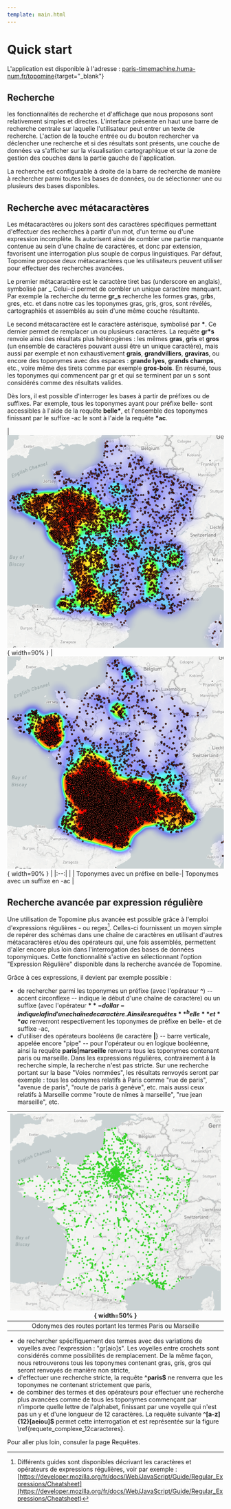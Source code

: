 ```yaml
---
template: main.html
---
```


# Quick start

L'application est disponible à l'adresse : [paris-timemachine.huma-num.fr/topomine](https://paris-timemachine.huma-num.fr/topomine/){target="_blank"}

<!-- ## Documentation actuelle -->

<!-- * `Documentation PTM` - [https://paris-timemachine.huma-num.fr/docs/topomine/](https://paris-timemachine.huma-num.fr/docs/topomine/){target="_blank"} -->

## Recherche

les fonctionnalités de recherche et d'affichage que nous proposons sont relativement simples et directes. L'interface présente en haut une barre de recherche centrale sur laquelle l'utilisateur peut entrer un texte de recherche. L'action de la touche entrée ou du bouton rechercher va déclencher une recherche et si des résultats sont présents, une couche de données va s'afficher sur la visualisation cartographique et sur la zone de gestion des couches dans la partie gauche de l'application.

La recherche est configurable à droite de la barre de recherche de manière à rechercher parmi toutes les bases de données, ou de sélectionner une ou plusieurs des bases disponibles.

## Recherche avec métacaractères

Les métacaractères ou jokers sont des caractères spécifiques permettant d'effectuer des recherches à partir d'un mot, d'un terme ou d'une expression incomplète. Ils autorisent ainsi de combler une partie manquante contenue au sein d'une chaîne de caractères, et donc par extension, favorisent une interrogation plus souple de corpus linguistiques. Par défaut, Topomine propose deux métacaractères que les utilisateurs peuvent utiliser pour effectuer des recherches avancées.

Le premier métacaractère est le caractère tiret bas (underscore en anglais), symbolisé par **_**
Celui-ci permet de combler un unique caractère manquant. Par exemple la recherche du terme **gr_s** recherche les formes gr**a**s, gr**b**s, gr**c**s, etc. et dans notre cas les toponymes gras, gris, gros, sont révélés, cartographiés et assemblés au sein d'une même couche résultante.

Le second métacaractère est le caractère astérisque, symbolisé par **\***.
Ce dernier permet de remplacer un ou plusieurs caractères. La requête **gr*s** renvoie ainsi des résultats plus hétérogènes : les mêmes **gras**, **gris** et **gros** (un ensemble de caractères pouvant aussi être un unique caractère), mais aussi par exemple et non exhaustivement **grais**, **grandvilliers**, **graviras**, ou encore des toponymes avec des espaces : **grande lyes**, **grands champs**, etc., voire même des tirets comme par exemple **gros-bois**. En résumé, tous les toponymes qui commencent par gr et qui se terminent par un s sont considérés comme des résultats valides.

Dès lors, il est possible d'interroger les bases à  partir de préfixes ou de suffixes. Par exemple, tous les toponymes ayant pour préfixe belle- sont accessibles à l'aide de la requête **belle\***, et l'ensemble des toponymes finissant par le suffixe -ac le sont à l'aide la requête **\*ac**.

| ![Cartographie des toponymes avec un suffixe en -ac](assets/images/belle-2-heatmap.png){ width=90% } | ![Cartographie des toponymes avec un suffixe en -ac](assets/images/ac-2-heatmap.png){ width=90% } |
|:--:| |
| Toponymes avec un préfixe en belle-| Toponymes avec un suffixe en -ac |


## Recherche avancée par expression régulière

Une utilisation de Topomine plus avancée est possible grâce à l'emploi d'expressions régulières - ou regex[^1]. Celles-ci fournissent un moyen simple de repérer des schémas dans une chaîne de caractères en utilisant d'autres métacaractères et/ou des opérateurs qui, une fois assemblés, permettent d'aller encore plus loin dans l'interrogation des bases de données toponymiques. Cette fonctionnalité s'active en sélectionnant l'option "Expression Régulière" disponible dans la recherche avancée de Topomine.

[^1]: Différents guides sont disponibles décrivant les caractères et opérateurs de expressions régulières, voir par exemple : [https://developer.mozilla.org/fr/docs/Web/JavaScript/Guide/Regular_Expressions/Cheatsheet](https://developer.mozilla.org/fr/docs/Web/JavaScript/Guide/Regular_Expressions/Cheatsheet)

Grâce à ces expressions, il devient par exemple possible :

- de rechercher parmi les toponymes un préfixe (avec l'opérateur **^**) -- accent circonflexe -- indique le début d'une chaîne de caractère) ou un suffixe (avec l'opérateur **$** -dollar- indique la fin d'une chaîne de caractère. Ainsi les requêtes **^belle** et **ac$** renverront respectivement les toponymes de préfixe en belle- et de suffixe -ac,
- d'utiliser des opérateurs booléens (le caractère **|**} -- barre verticale, appelée encore "pipe" -- pour l'opérateur ou en logique booléenne, ainsi la requête **paris|marseille** renverra tous les toponymes contenant paris ou marseille. Dans les expressions régulières, contrairement à la recherche simple, la recherche n'est pas stricte. Sur une recherche portant sur la base "Voies nommées", les résultats renvoyés seront par exemple : tous les odonymes relatifs à Paris comme "rue de paris", "avenue de paris",  "route de paris à genève", etc. mais aussi ceux relatifs à Marseille comme "route de nîmes à marseille", "rue jean marseille", etc.

| ![Odonymes des routes portant les termes Paris ou Marseille](assets/images/routes_paris_marseille.png){ width=50% } |
|:--:|
|Odonymes des routes portant les termes Paris ou Marseille|

- de rechercher spécifiquement des termes avec des variations de voyelles avec l'expression : "gr[aio]s". Les voyelles entre crochets sont considérés comme possibilités de remplacement. De la même façon, nous retrouverons tous les toponymes contenant gras, gris, gros qui seront renvoyés de manière non stricte,
- d'effectuer une recherche stricte, la requête **^paris$** ne renverra que les toponymes ne contenant strictement que paris,
- de combiner des termes et des opérateurs pour effectuer une recherche plus avancées comme de tous les toponymes commençant par n'importe quelle lettre de l'alphabet, finissant par une voyelle qui n'est pas un y et d'une longueur de 12 caractères. La requête suivante **^[a-z]{12}[aeiou]\$** permet cette interrogation et est représentée sur la figure \ref{requete_complexe_12caracteres}.

Pour aller plus loin, consuler la page Requêtes.